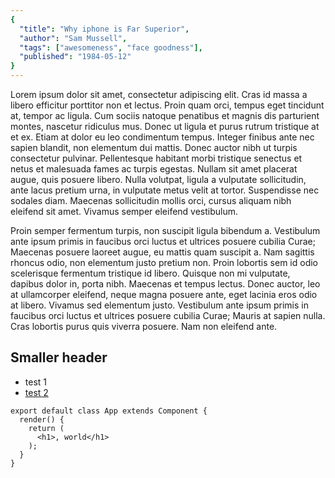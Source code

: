 ```yaml
---
{
  "title": "Why iphone is Far Superior",
  "author": "Sam Mussell",
  "tags": ["awesomeness", "face goodness"],
  "published": "1984-05-12"
}
---
```


Lorem ipsum dolor sit amet, consectetur adipiscing elit. Cras id massa a libero efficitur porttitor non et lectus. Proin quam orci, tempus eget tincidunt at, tempor ac ligula. Cum sociis natoque penatibus et magnis dis parturient montes, nascetur ridiculus mus. Donec ut ligula et purus rutrum tristique at et ex. Etiam at dolor eu leo condimentum tempus. Integer finibus ante nec sapien blandit, non elementum dui mattis. Donec auctor nibh ut turpis consectetur pulvinar. Pellentesque habitant morbi tristique senectus et netus et malesuada fames ac turpis egestas. Nullam sit amet placerat augue, quis posuere libero. Nulla volutpat, ligula a vulputate sollicitudin, ante lacus pretium urna, in vulputate metus velit at tortor. Suspendisse nec sodales diam. Maecenas sollicitudin mollis orci, cursus aliquam nibh eleifend sit amet. Vivamus semper eleifend vestibulum.

Proin semper fermentum turpis, non suscipit ligula bibendum a. Vestibulum ante ipsum primis in faucibus orci luctus et ultrices posuere cubilia Curae; Maecenas posuere laoreet augue, eu mattis quam suscipit a. Nam sagittis rhoncus odio, non elementum justo pretium non. Proin lobortis sem id odio scelerisque fermentum tristique id libero. Quisque non mi vulputate, dapibus dolor in, porta nibh. Maecenas et tempus lectus. Donec auctor, leo at ullamcorper eleifend, neque magna posuere ante, eget lacinia eros odio at libero. Vivamus sed elementum justo. Vestibulum ante ipsum primis in faucibus orci luctus et ultrices posuere cubilia Curae; Mauris at sapien nulla. Cras lobortis purus quis viverra posuere. Nam non eleifend ante.

## Smaller header

 * test 1
 * [test 2](http://google.com)
 
```
export default class App extends Component {
  render() {
    return (
      <h1>, world</h1>
    );
  }
}
```
